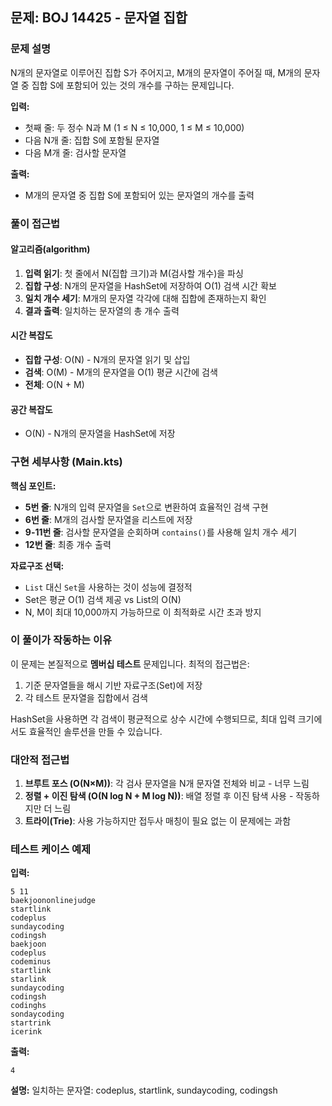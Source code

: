 ## 문제: BOJ 14425 - 문자열 집합

### 문제 설명
N개의 문자열로 이루어진 집합 S가 주어지고, M개의 문자열이 주어질 때, M개의 문자열 중 집합 S에 포함되어 있는 것의 개수를 구하는 문제입니다.

**입력:**
- 첫째 줄: 두 정수 N과 M (1 ≤ N ≤ 10,000, 1 ≤ M ≤ 10,000)
- 다음 N개 줄: 집합 S에 포함될 문자열
- 다음 M개 줄: 검사할 문자열

**출력:**
- M개의 문자열 중 집합 S에 포함되어 있는 문자열의 개수를 출력

### 풀이 접근법

#### 알고리즘(algorithm)
1. **입력 읽기**: 첫 줄에서 N(집합 크기)과 M(검사할 개수)을 파싱
2. **집합 구성**: N개의 문자열을 HashSet에 저장하여 O(1) 검색 시간 확보
3. **일치 개수 세기**: M개의 문자열 각각에 대해 집합에 존재하는지 확인
4. **결과 출력**: 일치하는 문자열의 총 개수 출력

#### 시간 복잡도
- **집합 구성**: O(N) - N개의 문자열 읽기 및 삽입
- **검색**: O(M) - M개의 문자열을 O(1) 평균 시간에 검색
- **전체**: O(N + M)

#### 공간 복잡도
- O(N) - N개의 문자열을 HashSet에 저장

### 구현 세부사항 (Main.kts)

**핵심 포인트:**
- **5번 줄**: N개의 입력 문자열을 `Set`으로 변환하여 효율적인 검색 구현
- **6번 줄**: M개의 검사할 문자열을 리스트에 저장
- **9-11번 줄**: 검사할 문자열을 순회하며 `contains()`를 사용해 일치 개수 세기
- **12번 줄**: 최종 개수 출력

**자료구조 선택:**
- `List` 대신 `Set`을 사용하는 것이 성능에 결정적
- Set은 평균 O(1) 검색 제공 vs List의 O(N)
- N, M이 최대 10,000까지 가능하므로 이 최적화로 시간 초과 방지

### 이 풀이가 작동하는 이유

이 문제는 본질적으로 **멤버십 테스트** 문제입니다. 최적의 접근법은:
1. 기준 문자열들을 해시 기반 자료구조(Set)에 저장
2. 각 테스트 문자열을 집합에서 검색

HashSet을 사용하면 각 검색이 평균적으로 상수 시간에 수행되므로, 최대 입력 크기에서도 효율적인 솔루션을 만들 수 있습니다.

### 대안적 접근법
1. **브루트 포스 (O(N×M))**: 각 검사 문자열을 N개 문자열 전체와 비교 - 너무 느림
2. **정렬 + 이진 탐색 (O(N log N + M log N))**: 배열 정렬 후 이진 탐색 사용 - 작동하지만 더 느림
3. **트라이(Trie)**: 사용 가능하지만 접두사 매칭이 필요 없는 이 문제에는 과함

### 테스트 케이스 예제

**입력:**
```
5 11
baekjoononlinejudge
startlink
codeplus
sundaycoding
codingsh
baekjoon
codeplus
codeminus
startlink
starlink
sundaycoding
codingsh
codinghs
sondaycoding
startrink
icerink
```

**출력:**
```
4
```

**설명:**
일치하는 문자열: codeplus, startlink, sundaycoding, codingsh